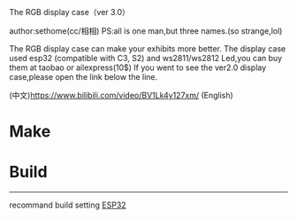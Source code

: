 <!--
 * @Author: sethome
 * @Date: 2021-11-11 00:31:27
 * @LastEditTime: 2022-03-12 20:34:42
 * @LastEditors: Please set LastEditors
 * @Description: RGB-display-case md file
 * @FilePath: \The-RGB-display-case\README.md
-->
The RGB display case（ver 3.0）

author:sethome(cc/相相) PS:all is one man,but three names.(so strange,lol)

The RGB display case can make your exhibits more better. The display case used esp32 (compatible with C3, S2) and ws2811/ws2812 Led,you can buy them at taobao or ailexpress(10$) If you went to see the ver2.0 display case,please open the link below the line. 

(中文)https://www.bilibili.com/video/BV1Lk4y127xm/ 
(English)

# Make

# Build

---
recommand build setting
[ESP32]()
